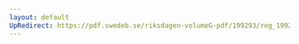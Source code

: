 ```yaml
---
layout: default
UpRedirect: https://pdf.swedeb.se/riksdagen-volumeG-pdf/199293/reg_199293/reg_199293_0063.pdf
---
```

